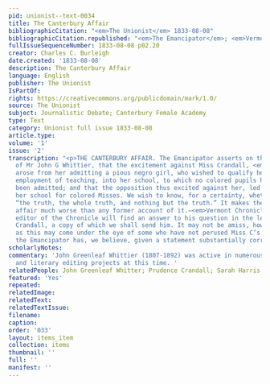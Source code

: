 ```yaml
---
pid: unionist--text-0034
title: The Canterbury Affair
bibliographicCitation: "<em>The Unionist</em> 1833-08-08"
bibliographicCitation.republished: "<em>The Emancipator</em>; <em>Vermont Chronicle</em>"
fullIssueSequenceNumber: 1833-08-08 p02.20
creator: Charles C. Burleigh
date.created: '1833-08-08'
description: The Canterbury Affair
language: English
publisher: The Unionist
IsPartOf: 
rights: https://creativecommons.org/publicdomain/mark/1.0/
source: The Unionist
subject: Journalistic Debate; Canterbury Female Academy
type: Text
category: Unionist full issue 1833-08-08
article.type: 
volume: '1'
issue: '2'
transcription: "<p>THE CANTERBURY AFFAIR. The Emancipator asserts on the authority
  of Mr John G Whittier, that the excitement against Miss Crandall, <em>first</em>
  arose from her admitting a pious negro girl, who wished to qualify herself for the
  employment of teaching, into her school, to which no colored pupils had <em>then</em>
  been admitted; and that the opposition thus excited against her, led her to establish
  her school for colored Misses. We wish to know, for a certainty, whether this is
  “the truth, the whole truth, and nothing but the truth.” It makes the Canterbury
  affair much worse than any former account of it.—<em>Vermont Chronicle.</em></p><p>The
  editor of the Chronicle will find an answer to his question in the letter of Miss
  Crandall, a copy of which we shall send him. It may not be amiss, however to remark,
  as this may come under the eye of some who have not perused Miss C’s. letter, that
  the Emancipator has, we believe, given a statement substantially correct.</p>"
scholarlyNotes: 
commentary: 'John Greenleaf Whittier (1807-1892) was active in numerous Abolitionist
  and literary editing projects at this time. '
relatedPeople: John Greenleaf Whitter; Prudence Crandall; Sarah Harris (inferred)
featured: 'Yes'
repeated: 
relatedImage: 
relatedText: 
relatedTextIssue: 
filename: 
caption: 
order: '033'
layout: items_item
collection: items
thumbnail: ''
full: ''
manifest: ''
---
```

